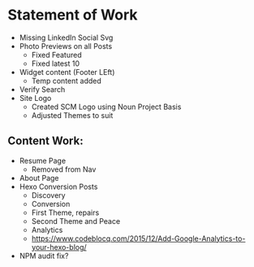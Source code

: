 # Statement of Work

* Missing LinkedIn Social Svg
* Photo Previews on all Posts
  - Fixed Featured
  - Fixed latest 10
* Widget content (Footer LEft)
  - Temp content added
* Verify Search
* Site Logo
  - Created SCM Logo using Noun Project Basis
  - Adjusted Themes to suit

## Content Work:
* Resume Page
  - Removed from Nav
* About Page
* Hexo Conversion Posts
   - Discovery
   - Conversion
   - First Theme, repairs
   - Second Theme and Peace
   - Analytics
    - https://www.codeblocq.com/2015/12/Add-Google-Analytics-to-your-hexo-blog/
* NPM audit fix?